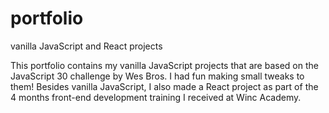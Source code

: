 # portfolio
vanilla JavaScript and React projects

This portfolio contains my vanilla JavaScript projects that are based on the JavaScript 30 challenge by Wes Bros. I had fun making small tweaks to them!
Besides vanilla JavaScript, I also made a React project as part of the 4 months front-end development training I received at Winc Academy.
